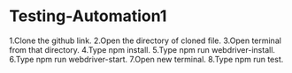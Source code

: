 # Testing-Automation1

1.Clone the github link.
2.Open the directory of cloned file.
3.Open terminal from that directory.
4.Type npm install.
5.Type npm run webdriver-install.
6.Type npm run webdriver-start.
7.Open new terminal.
8.Type npm run test.
